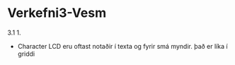 # Verkefni3-Vesm
3.1
1. 
  *  Character LCD eru oftast notaðir í texta og fyrir smá myndir. það er líka í griddi
